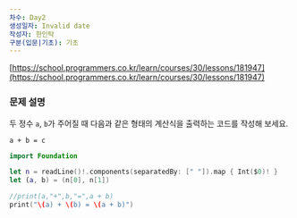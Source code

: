 ```yaml
---
차수: Day2
생성일자: Invalid date
작성자: 한인탁
구분(입문|기초): 기초
---
```

[https://school.programmers.co.kr/learn/courses/30/lessons/181947](https://school.programmers.co.kr/learn/courses/30/lessons/181947)

### **문제 설명**

두 정수 `a`, `b`가 주어질 때 다음과 같은 형태의 계산식을 출력하는 코드를 작성해 보세요.

`a + b = c`

  

```Swift
import Foundation

let n = readLine()!.components(separatedBy: [" "]).map { Int($0)! }
let (a, b) = (n[0], n[1])

//print(a,"+",b,"=",a + b)
print("\(a) + \(b) = \(a + b)")
```